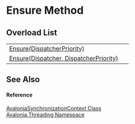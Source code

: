 # Ensure Method


## Overload List
<table>
<tr>
<td><a href="M_Avalonia_Threading_AvaloniaSynchronizationContext_Ensure_1">Ensure(DispatcherPriority)</a></td>
<td> </td>
</tr>
<tr>
<td><a href="M_Avalonia_Threading_AvaloniaSynchronizationContext_Ensure">Ensure(Dispatcher, DispatcherPriority)</a></td>
<td> </td>
</tr>
</table>

## See Also


#### Reference
<a href="T_Avalonia_Threading_AvaloniaSynchronizationContext">AvaloniaSynchronizationContext Class</a>  
<a href="N_Avalonia_Threading">Avalonia.Threading Namespace</a>  

